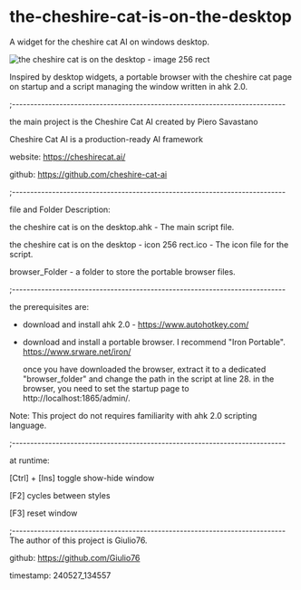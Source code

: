 # the-cheshire-cat-is-on-the-desktop
A widget for the cheshire cat AI on windows desktop.

![the cheshire cat is on the desktop - image 256 rect](https://github.com/Giulio76/the-cheshire-cat-is-on-the-desktop/assets/58274169/af0cece1-434a-40ca-84e8-686e13f408de)


Inspired by desktop widgets, a portable browser with the cheshire cat page on startup 
and a script managing the window written in ahk 2.0.

;---------------------------------------------------------------------------

the main project is the Cheshire Cat AI created by Piero Savastano

Cheshire Cat AI is a production-ready AI framework 

website: https://cheshirecat.ai/

github:  https://github.com/cheshire-cat-ai

;---------------------------------------------------------------------------

file and Folder Description:

the cheshire cat is on the desktop.ahk - The main script file.

the cheshire cat is on the desktop - icon 256 rect.ico - The icon file for the script.

browser_Folder - a folder to store the portable browser files.

;---------------------------------------------------------------------------

the prerequisites are:

- download and install ahk 2.0 - https://www.autohotkey.com/

- download and install a portable browser. I recommend "Iron Portable".
  https://www.srware.net/iron/
 
  once you have downloaded the browser, extract it to a dedicated "browser_folder" and change the path in the script at line 28.
  in the browser, you need to set the startup page to http://localhost:1865/admin/.
  
Note: This project do not requires familiarity with ahk 2.0 scripting language.

;---------------------------------------------------------------------------

at runtime:

[Ctrl] + [Ins]  toggle show-hide window

[F2] cycles between styles

[F3] reset window


;---------------------------------------------------------------------------
The author of this project is Giulio76.

github: https://github.com/Giulio76

timestamp: 240527_134557
